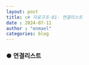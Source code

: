 ```yaml
---
layout: post
title: c# 자료구조-01- 연결리스트
date : 2024-07-11
author : "enmael"
categories: blog
---
```

<h3>● 연결리스트 </h3>

<span style="font-size: 15px;">

</span>
